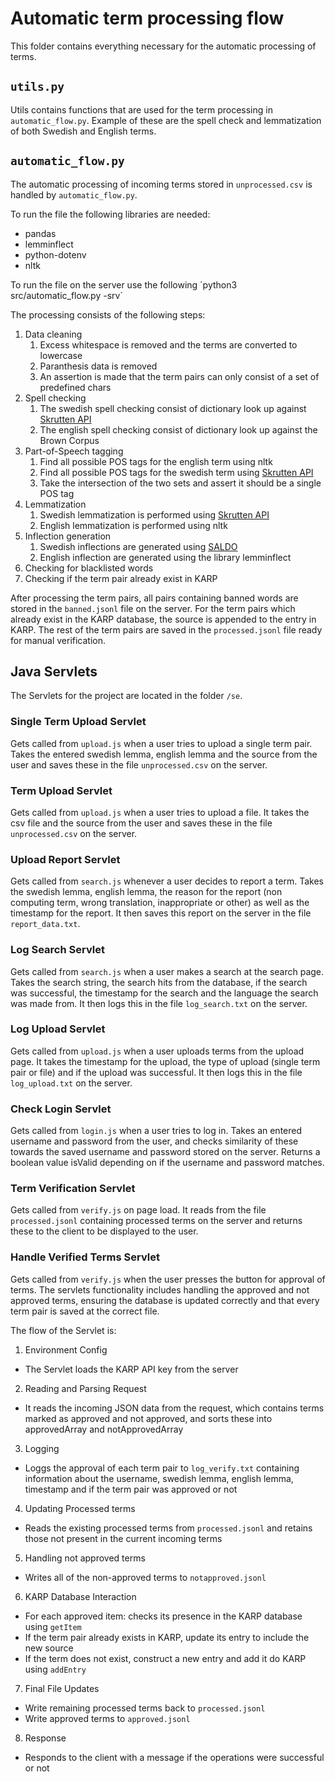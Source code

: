 # Automatic term processing flow
This folder contains everything necessary for the automatic processing of terms.

## `utils.py`
Utils contains functions that are used for the term processing in `automatic_flow.py`. Example of these are the spell check and lemmatization of both Swedish and English terms.

## `automatic_flow.py`
The automatic processing of incoming terms stored in `unprocessed.csv` is handled by `automatic_flow.py`.

To run the file the following libraries are needed:

- pandas
- lemminflect
- python-dotenv
- nltk

To run the file on the server use the following ´python3 src/automatic_flow.py -srv´

The processing consists of the following steps:

1. Data cleaning
    1. Excess whitespace is removed and the terms are converted to lowercase
    2. Paranthesis data is removed
    3. An assertion is made that the term pairs can only consist of a set of predefined chars
2. Spell checking
    1. The swedish spell checking consist of dictionary look up against [Skrutten API](https://skrutten.csc.kth.se/granskaapi/spell/)
    2. The english spell checking consist of dictionary look up against the Brown Corpus
3. Part-of-Speech tagging
    1. Find all possible POS tags for the english term using nltk
    2. Find all possible POS tags for the swedish term using [Skrutten API](https://skrutten.csc.kth.se/granskaapi/taggstava/)
    3. Take the intersection of the two sets and assert it should be a single POS tag
4. Lemmatization
    1. Swedish lemmatization is performed using [Skrutten API](https://skrutten.csc.kth.se/granskaapi/lemma/)
    2. English lemmatization is performed using nltk
5. Inflection generation
    1. Swedish inflections are generated using [SALDO](https://spraakbanken.gu.se/karp/?mode=saldom&lexicon=saldom&show=saldom:01HQMY872TVCZGR3YPBQ5Q970T&filter=)
    2. English inflection are generated using the library lemminflect
6. Checking for blacklisted words
7. Checking if the term pair already exist in KARP

After processing the term pairs, all pairs containing banned words are stored in the `banned.jsonl` file on the server. For the term pairs which already exist in the KARP database, the source is appended to the entry in KARP. The rest of the term pairs are saved in the `processed.jsonl` file ready for manual verification. 

## Java Servlets
The Servlets for the project are located in the folder `/se`.

### Single Term Upload Servlet
Gets called from `upload.js` when a user tries to upload a single term pair. Takes the entered swedish lemma, english lemma and the source from the user and saves these in the file `unprocessed.csv` on the server.

### Term Upload Servlet
Gets called from `upload.js` when a user tries to upload a file. It takes the csv file and the source from the user and saves these in the file `unprocessed.csv` on the server.

### Upload Report Servlet
Gets called from `search.js` whenever a user decides to report a term. Takes the swedish lemma, english lemma, the reason for the report (non computing term, wrong translation, inappropriate or other) as well as the timestamp for the report. It then saves this report on the server in the file `report_data.txt`.

### Log Search Servlet
Gets called from `search.js` when a user makes a search at the search page. Takes the search string, the search hits from the database, if the search was successful, the timestamp for the search and the language the search was made from. It then logs this in the file `log_search.txt` on the server.

### Log Upload Servlet
Gets called from `upload.js` when a user uploads terms from the upload page. It takes the timestamp for the upload, the type of upload (single term pair or file) and if the upload was successful. It then logs this in the file `log_upload.txt` on the server.

### Check Login Servlet
Gets called from `login.js` when a user tries to log in. Takes an entered username and password from the user, and checks similarity of these towards the saved username and password stored on the server. Returns a boolean value isValid depending on if the username and password matches.

### Term Verification Servlet
Gets called from `verify.js` on page load. It reads from the file `processed.jsonl` containing processed terms on the server and returns these to the client to be displayed to the user.

### Handle Verified Terms Servlet
Gets called from `verify.js` when the user presses the button for approval of terms. The servlets functionality includes handling the approved and not approved terms, ensuring the database is updated correctly and that every term pair is saved at the correct file.

The flow of the Servlet is:
1. Environment Config
- The Servlet loads the KARP API key from the server
2. Reading and Parsing Request
- It reads the incoming JSON data from the request, which contains terms marked as approved and not approved, and sorts these into approvedArray and notApprovedArray
3. Logging 
- Loggs the approval of each term pair to `log_verify.txt` containing information about the username, swedish lemma, english lemma, timestamp and if the term pair was approved or not
4. Updating Processed terms
- Reads the existing processed terms from `processed.jsonl` and retains those not present in the current incoming terms
5. Handling not approved terms
- Writes all of the non-approved terms to `notapproved.jsonl`
6. KARP Database Interaction
- For each approved item: checks its presence in the KARP database using `getItem`
- If the term pair already exists in KARP, update its entry to include the new source
- If the term does not exist, construct a new entry and add it do KARP using `addEntry`
7. Final File Updates
- Write remaining processed terms back to `processed.jsonl`
- Write approved terms to `approved.jsonl`
8. Response
- Responds to the client with a message if the operations were successful or not